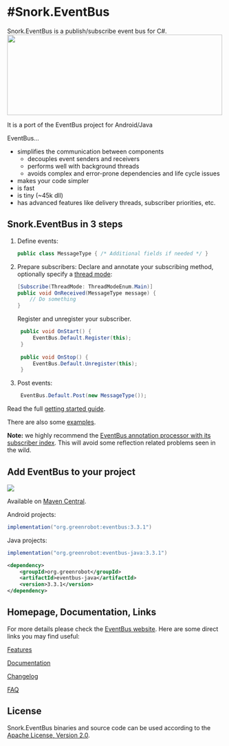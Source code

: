 
#Snork.EventBus
========
Snork.EventBus is a publish/subscribe event bus for C#.
<img src="EventBus-Publish-Subscribe.png" width="500" height="187"/>

It is a port of the EventBus project for Android/Java


EventBus...

 * simplifies the communication between components
    * decouples event senders and receivers
    * performs well with background threads
    * avoids complex and error-prone dependencies and life cycle issues
 * makes your code simpler
 * is fast
 * is tiny (~45k dll)
 * has advanced features like delivery threads, subscriber priorities, etc.

Snork.EventBus in 3 steps
-------------------
1. Define events:

    ```C#  
    public class MessageType { /* Additional fields if needed */ }
    ```

2. Prepare subscribers:
    Declare and annotate your subscribing method, optionally specify a [thread mode](documentation/delivery-threads-threadmode.md):  

    ```C#
    [Subscribe(ThreadMode: ThreadModeEnum.Main)]  
    public void OnReceived(MessageType message) {
        // Do something
    }
    ```
    Register and unregister your subscriber.

   ```C#
    public void OnStart() {
        EventBus.Default.Register(this);
    }
 
    public void OnStop() {
        EventBus.Default.Unregister(this);
    }
    ```

3. Post events:

   ```C#
    EventBus.Default.Post(new MessageType());
    ```

Read the full [getting started guide](documentation/how-to-get-started.md).

There are also some [examples](https://github.com/greenrobot-team/greenrobot-examples).

**Note:** we highly recommend the [EventBus annotation processor with its subscriber index](https://greenrobot.org/eventbus/documentation/subscriber-index/).
This will avoid some reflection related problems seen in the wild.  

Add EventBus to your project
----------------------------
<a href="https://search.maven.org/search?q=g:org.greenrobot%20AND%20a:eventbus"><img src="https://img.shields.io/maven-central/v/org.greenrobot/eventbus.svg"></a>

Available on <a href="https://search.maven.org/search?q=g:org.greenrobot%20AND%20a:eventbus">Maven Central</a>.

Android projects:
```groovy
implementation("org.greenrobot:eventbus:3.3.1")
```

Java projects:
```groovy
implementation("org.greenrobot:eventbus-java:3.3.1")
```
```xml
<dependency>
    <groupId>org.greenrobot</groupId>
    <artifactId>eventbus-java</artifactId>
    <version>3.3.1</version>
</dependency>
```
Homepage, Documentation, Links
------------------------------
For more details please check the [EventBus website](https://greenrobot.org/eventbus). Here are some direct links you may find useful:

[Features](https://greenrobot.org/eventbus/features/)

[Documentation](https://greenrobot.org/eventbus/documentation/)

[Changelog](https://github.com/greenrobot/EventBus/releases)

[FAQ](https://greenrobot.org/eventbus/documentation/faq/)

License
-------
Snork.EventBus binaries and source code can be used according to the [Apache License, Version 2.0](LICENSE).

